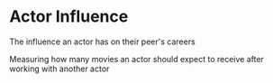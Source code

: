 # Actor Influence
The influence an actor has on their peer's careers

Measuring how many movies an actor should expect to receive after working with another actor